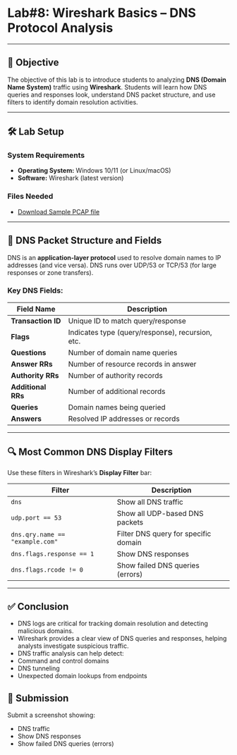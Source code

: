 # **Lab#8: Wireshark Basics – DNS Protocol Analysis**

---

## 🎯 **Objective**  
The objective of this lab is to introduce students to analyzing **DNS (Domain Name System)** traffic using **Wireshark**. Students will learn how DNS queries and responses look, understand DNS packet structure, and use filters to identify domain resolution activities.

---

## 🛠️ **Lab Setup**

### **System Requirements**
- **Operating System:** Windows 10/11 (or Linux/macOS)
- **Software:** Wireshark (latest version)

### **Files Needed**
- [Download Sample PCAP file](https://github.com/0xrajneesh/90-Days-SOC-Challenge-Beginner/raw/refs/heads/main/Protocol_Analysis_pcap.pcapng)

---

## 📘 **DNS Packet Structure and Fields**

DNS is an **application-layer protocol** used to resolve domain names to IP addresses (and vice versa). DNS runs over UDP/53 or TCP/53 (for large responses or zone transfers).

### **Key DNS Fields:**

| Field Name        | Description                             |
|-------------------|-----------------------------------------|
| **Transaction ID**| Unique ID to match query/response       |
| **Flags**         | Indicates type (query/response), recursion, etc. |
| **Questions**     | Number of domain name queries            |
| **Answer RRs**    | Number of resource records in answer     |
| **Authority RRs** | Number of authority records              |
| **Additional RRs**| Number of additional records             |
| **Queries**       | Domain names being queried               |
| **Answers**       | Resolved IP addresses or records         |

---

## 🔍 **Most Common DNS Display Filters**

Use these filters in Wireshark’s **Display Filter** bar:

| Filter                  | Description                              |
|--------------------------|------------------------------------------|
| `dns`                   | Show all DNS traffic                     |
| `udp.port == 53`        | Show all UDP-based DNS packets           |
| `dns.qry.name == "example.com"` | Filter DNS query for specific domain |
| `dns.flags.response == 1` | Show DNS responses                     |
| `dns.flags.rcode != 0`   | Show failed DNS queries (errors)        |

---

## ✅ Conclusion
- DNS logs are critical for tracking domain resolution and detecting malicious domains.
- Wireshark provides a clear view of DNS queries and responses, helping analysts investigate suspicious traffic.
- DNS traffic analysis can help detect:
 - Command and control domains
 - DNS tunneling
 - Unexpected domain lookups from endpoints

## 📸 Submission
Submit a screenshot showing:
- DNS traffic
- Show DNS responses
- Show failed DNS queries (errors)  
